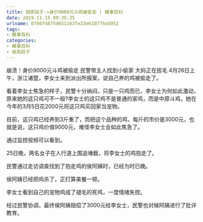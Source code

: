 ```yaml
---
title: 搞笑段子->身价9000元斗鸡被偷走 | 糗事百科
date: 2019-11-15 09:35:35
urlname: 0706f4875d651163fe33e610779a5952
tags: 
- 糗事百科
categories:
- 糗事百科
- 搞笑段子
---
```

崩溃！身价9000元斗鸡被偷走 民警带主人找到小偷家 大妈正在拔毛        4月26日上午，浙江诸暨，李女士来到派出所报案，说自己养的鸡被偷走了。

看着李女士焦急的样子，民警十分纳闷，只是一只鸡而已，李女士为何如此激动，原来她的这只鸡可不一般?李女士的这只鸡不是普通的家鸡，而是中原斗鸡，她在今年的3月5日花2000元将这只鸡买回家当宠物。

目前，这只鸡已经养到3斤重了，而把这个品种的鸡，每斤的市价是3000元，也就是说，这只鸡价值9000元，难怪李女士会如此焦急了。

通过监控视频可以看到。

25日晚，两名女子在人行道上围追堵截，将李女士的鸡抱走了。

民警通过走访调查找到了抱走鸡的侯阿姨时，已经为时已晚。

侯阿姨已经把鸡杀了，正打算美餐一顿。

李女士看到自己的宠物鸡成了褪毛的死鸡，一度情绪失控。

经过民警协调，最终侯阿姨赔偿了3000元给李女士，民警也对候阿姨进行了批评教育。


